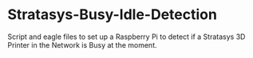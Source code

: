 # Stratasys-Busy-Idle-Detection
Script and eagle files to set up a Raspberry Pi to detect if a Stratasys 3D Printer in the Network is Busy at the moment.
